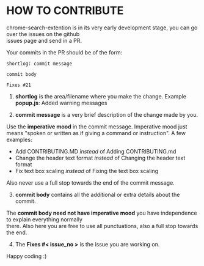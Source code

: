 HOW TO CONTRIBUTE
=================

chrome-search-extention is in its very early development stage, you can go over the issues on the github  
issues page and send in a PR.

Your commits in the PR should be of the form:

```
shortlog: commit message

commit body

Fixes #21
```

1. **shortlog** is the area/filename where you make the change. Example **popup.js**: Added warning messages

2. **commit message** is a very brief description of the change made by you.

 Use the **imperative mood** in the commit message. Imperative mood just means "spoken or written as if giving a command or instruction". A few examples:
   
 - Add CONTRIBUTING.MD *instead* of Adding CONTRIBUTING.md
 - Change the header text format *instead* of Changing the header text format
 - Fix text box scaling *instead* of Fixing the text box scaling
 
 Also never use a full stop towards the end of the commit message.

3. **commit body** contains all the additional or extra details about the commit.

 The **commit body need not have imperative mood** you have independence to explain everything normally  
 there. Also here you are free to use all punctuations, also a full stop towards the end.

4. The **Fixes #< issue_no >**  is the issue you are working on.

Happy coding :)
